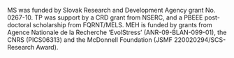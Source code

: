 MS was funded by Slovak Research and Development Agency grant No. 0267-10. TP
was support by a CRD grant from NSERC, and a PBEEE post-doctoral scholarship
from FQRNT/MELS. MEH is funded by grants from Agence Nationale de la Recherche
‘EvolStress’ (ANR-09-BLAN-099-01), the CNRS (PICS06313) and the McDonnell
Foundation (JSMF 220020294/SCS-Research Award).


